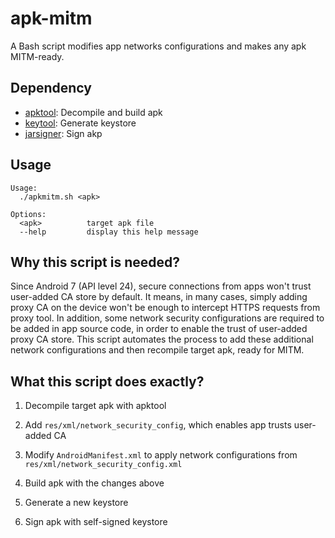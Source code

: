 apk-mitm
========

A Bash script modifies app networks configurations and makes any apk MITM-ready.

## Dependency

- [apktool](https://ibotpeaches.github.io/Apktool/): Decompile and build apk
- [keytool](https://docs.oracle.com/javase/7/docs/technotes/tools/solaris/keytool.html): Generate keystore
- [jarsigner](https://docs.oracle.com/javase/7/docs/technotes/tools/windows/jarsigner.html): Sign akp

## Usage

```
Usage:
  ./apkmitm.sh <apk>

Options:
  <apk>          target apk file
  --help         display this help message
```

## Why this script is needed?

Since Android 7 (API level 24), secure connections from apps won't trust user-added CA store by default. It means, in many cases, simply adding proxy CA on the device won't be enough to intercept HTTPS requests from proxy tool. In addition, some network security configurations are required to be added in app source code, in order to enable the trust of user-added proxy CA store. This script automates the process to add these additional network configurations and then recompile target apk, ready for MITM.

## What this script does exactly?

1. Decompile target apk with apktool

2. Add `res/xml/network_security_config`, which enables app trusts user-added CA

3. Modify `AndroidManifest.xml` to apply network configurations from `res/xml/network_security_config.xml`

4. Build apk with the changes above

5. Generate a new keystore

6. Sign apk with self-signed keystore
